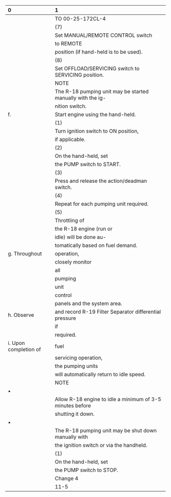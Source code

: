 | 0                     | 1                                                          |
|:----------------------|:-----------------------------------------------------------|
|                       | TO 00-25-172CL-4                                           |
|                       | (7)                                                        |
|                       | Set MANUAL/REMOTE CONTROL switch                           |
|                       | to REMOTE                                                  |
|                       | position (if hand-held is to be used).                     |
|                       | (8)                                                        |
|                       | Set OFFLOAD/SERVICING switch to SERVICING position.        |
|                       | NOTE                                                       |
|                       | The R-18 pumping unit may be started manually with the ig- |
|                       | nition switch.                                             |
| f.                    | Start engine using the hand-held.                          |
|                       | (1)                                                        |
|                       | Turn ignition switch to ON position,                       |
|                       | if applicable.                                             |
|                       | (2)                                                        |
|                       | On the hand-held, set                                      |
|                       | the PUMP switch to START.                                  |
|                       | (3)                                                        |
|                       | Press and release the action/deadman switch.               |
|                       | (4)                                                        |
|                       | Repeat for each pumping unit required.                     |
|                       | (5)                                                        |
|                       | Throttling of                                              |
|                       | the R-18 engine (run or                                    |
|                       | idle) will be done au-                                     |
|                       | tomatically based on fuel demand.                          |
| g. Throughout         | operation,                                                 |
|                       | closely monitor                                            |
|                       | all                                                        |
|                       | pumping                                                    |
|                       | unit                                                       |
|                       | control                                                    |
|                       | panels and the system area.                                |
| h. Observe            | and record R-19 Filter Separator differential pressure     |
|                       | if                                                         |
|                       | required.                                                  |
| i. Upon completion of | fuel                                                       |
|                       | servicing operation,                                       |
|                       | the pumping units                                          |
|                       | will automatically return to idle speed.                   |
|                       | NOTE                                                       |
| •                     |                                                            |
|                       | Allow R-18 engine to idle a minimum of 3-5 minutes before  |
|                       | shutting it down.                                          |
| •                     |                                                            |
|                       | The R-18 pumping unit may be shut down manually with       |
|                       | the ignition switch or via the handheld.                   |
|                       | (1)                                                        |
|                       | On the hand-held, set                                      |
|                       | the PUMP switch to STOP.                                   |
|                       | Change 4                                                   |
|                       | 11-5                                                       |